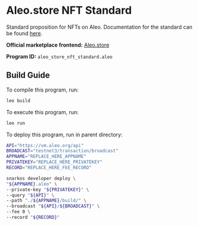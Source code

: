 # Aleo.store NFT Standard

Standard proposition for NFTs on Aleo. Documentation for the standard can be found [here](https://docs.aleo.store).

__Official marketplace frontend:__ [Aleo.store](https://aleo.store)

__Program ID:__ `aleo_store_nft_standard.aleo`

## Build Guide

To compile this program, run:
```bash
leo build
```

To execute this program, run:
```bash
leo run
```

To deploy this program, run in parent directory:
```bash
API="https://vm.aleo.org/api"
BROADCAST="testnet3/transaction/broadcast"
APPNAME="REPLACE_HERE_APPNAME"
PRIVATEKEY="REPLACE_HERE_PRIVATEKEY"
RECORD="REPLACE_HERE_FEE_RECORD"

snarkos developer deploy \
"${APPNAME}.aleo" \
--private-key "${PRIVATEKEY}" \
--query "${API}" \
--path "./${APPNAME}/build/" \
--broadcast "${API}/${BROADCAST}" \
--fee 0 \
--record "${RECORD}"
```
